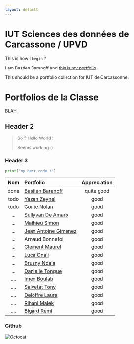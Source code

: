 ```yaml
---
layout: default
---
```


# IUT Sciences des données de Carcassone / UPVD

This is how I `begin` ?

I am Bastien Baranoff and [this is my portfolio](https://bbaranoff.github.io). 
  
This should be a portfolio collection for IUT de Carcassonne.
  
# Portfolios de la Classe

[BLAH](https://blahblah.github.io)

## Header 2

> So ? Hello World !
>
> Seems working :)

### Header 3

```python
print("my best code !")
```

| Nom         | Portfolio                                       | Appreciation   |
|:-----------:|:------------------------------------------------|:--------------:|
| done        | [Bastien Baranoff](https://bbaranoff.github.io) | quite good     |
| todo        | [Yazan Zeynel](https://zeyneell.github.io)                                           | good           |
| todo        | [Conte Nolan](https://Nolan-66.github.io)        | good           |
| ...         |  [Sullyvan De Amaro](https://sullyvandz.github.io)          |good     |
| ...         |  [Mathieu Simon](https://w3ver.github.io)          | good    |
| ...         |  [Jean Antoine Gimenez](https://jean-antoine-gimenez.github.io)          | good     |
| ...         |  [Arnaud Bonnefoi](https://arnaud-iut.github.io)          | good      |
| ...         |  [Clement Maurel](https://clementmaurel.github.io)          | good  |
| ...         |  [Luca Onali](https://luca-onali.github.io)          | good |
| ...         |  [Brusny Ndala](https://brusny.github.io)          |good  |
| ...         | [Danielle Tongue](https://danielletongue.github.io) | good |
| ....        | [Imen Boulab](https://imenboulab.github.io)   | good |
| ....        | [Salvetat Tony](https://salvetattony.github.io) | good |
| ....        | [Deloffre Laura](https://lauradelo.github.io) | good |
| ....        | [Rihani Malek](https://rihani26.github.io) | good |
| ....        | [Bigard Remi](https://remibig.github.io) | good |
    
### Github

![Octocat](https://github.githubassets.com/images/icons/emoji/octocat.png)
